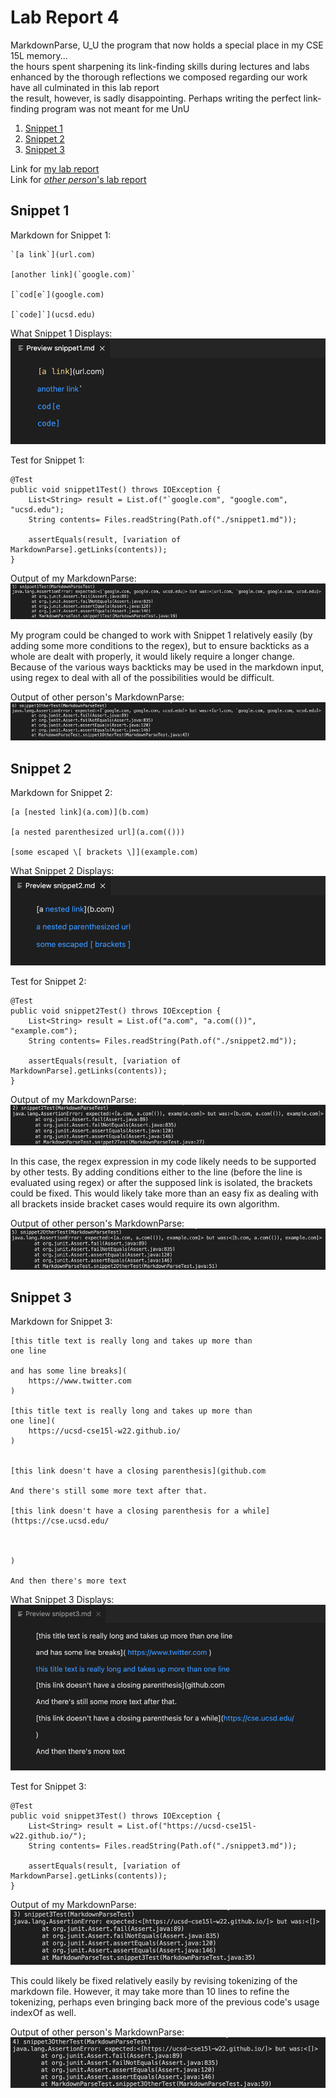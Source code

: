 # Lab Report 4
MarkdownParse, U_U the program that now holds a special place in my CSE 15L memory...<br/>
the hours spent sharpening its link-finding skills during lectures and labs enhanced by the thorough reflections we composed regarding our work have all culminated in this lab report<br/>
the result, however, is sadly disappointing. Perhaps writing the perfect link-finding program was not meant for me UnU

1. [Snippet 1](#snippet-1)
2. [Snippet 2](#snippet-2)
3. [Snippet 3](#snippet-3)

Link for [my lab report](https://github.com/Starnaphie/markdown-parse)<br/>
Link for [*other person*'s lab report](https://github.com/atruong39/markdown-parse)

## <a name="snippet-1"></a> Snippet 1
Markdown for Snippet 1:
```
`[a link`](url.com)

[another link](`google.com)`

[`cod[e`](google.com)

[`code]`](ucsd.edu)
```

What Snippet 1 Displays:
![Snippet 1 Preview](photos/lr4/snippet1-expected.png)

Test for Snippet 1:
```
@Test
public void snippet1Test() throws IOException {
    List<String> result = List.of("`google.com", "google.com", "ucsd.edu");
    String contents= Files.readString(Path.of("./snippet1.md"));

    assertEquals(result, [variation of MarkdownParse].getLinks(contents));
}
```

Output of my MarkdownParse:
![Snippet 1 My Result](photos/lr4/snippet1-resultM.png)

My program could be changed to work with Snippet 1 relatively easily (by adding some more conditions to the regex), but to ensure backticks as a whole are dealt with properly, it would likely require a longer change. Because of the various ways backticks may be used in the markdown input, using regex to deal with all of the possibilities would be difficult. 

Output of other person's MarkdownParse:
![Snippet 1 Other Result](photos/lr4/snippet1-resultO.png)

## <a name="snippet-2"></a> Snippet 2
Markdown for Snippet 2:
```
[a [nested link](a.com)](b.com)

[a nested parenthesized url](a.com(()))

[some escaped \[ brackets \]](example.com)
```
What Snippet 2 Displays:
![Snippet 2 Preview](photos/lr4/snippet2-expected.png)

Test for Snippet 2:
```
@Test
public void snippet2Test() throws IOException {
    List<String> result = List.of("a.com", "a.com(())", "example.com");
    String contents= Files.readString(Path.of("./snippet2.md"));

    assertEquals(result, [variation of MarkdownParse].getLinks(contents));
}
```

Output of my MarkdownParse:
![Snippet 2 My Result](photos/lr4/snippet2-resultM.png)

In this case, the regex expression in my code likely needs to be supported by other tests. By adding conditions either to the line (before the line is evaluated using regex) or after the supposed link is isolated, the brackets could be fixed. This would likely take more than an easy fix as dealing with all brackets inside bracket cases would require its own algorithm.

Output of other person's MarkdownParse:
![Snippet 2 Other Result](photos/lr4/snippet2-resultO.png)

## <a name="snippet-3"></a> Snippet 3
Markdown for Snippet 3:
```
[this title text is really long and takes up more than 
one line

and has some line breaks](
    https://www.twitter.com
)

[this title text is really long and takes up more than 
one line](
    https://ucsd-cse15l-w22.github.io/
)


[this link doesn't have a closing parenthesis](github.com

And there's still some more text after that.

[this link doesn't have a closing parenthesis for a while](https://cse.ucsd.edu/



)

And then there's more text
```

What Snippet 3 Displays:
![Snippet 3 Preview](photos/lr4/snippet3-expected.png)

Test for Snippet 3:
```
@Test
public void snippet3Test() throws IOException {
    List<String> result = List.of("https://ucsd-cse15l-w22.github.io/");
    String contents= Files.readString(Path.of("./snippet3.md"));

    assertEquals(result, [variation of MarkdownParse].getLinks(contents));
}
```

Output of my MarkdownParse:
![Snippet 3 My Result](photos/lr4/snippet3-resultM.png)

This could likely be fixed relatively easily by revising tokenizing of the markdown file. However, it may take more than 10 lines to refine the tokenizing, perhaps even bringing back more of the previous code's usage indexOf as well. 

Output of other person's MarkdownParse:
![Snippet 3 Other Result](photos/lr4/snippet3-resultO.png)
